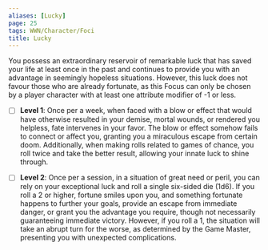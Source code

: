 ```yaml
---
aliases: [Lucky]
page: 25
tags: WWN/Character/Foci
title: Lucky
---
```

You possess an extraordinary reservoir of remarkable luck that has saved your life at least once in the past and continues to provide you with an advantage in seemingly hopeless situations. However, this luck does not favour those who are already fortunate, as this Focus can only be chosen by a player character with at least one attribute modifier of -1 or less.

- [ ] **Level 1**: Once per a week, when faced with a blow or effect that would have otherwise resulted in your demise, mortal wounds, or rendered you helpless, fate intervenes in your favor. The blow or effect somehow fails to connect or affect you, granting you a miraculous escape from certain doom. Additionally, when making rolls related to games of chance, you roll twice and take the better result, allowing your innate luck to shine through.
    
- [ ] **Level 2**: Once per a session, in a situation of great need or peril, you can rely on your exceptional luck and roll a single six-sided die (1d6). If you roll a 2 or higher, fortune smiles upon you, and something fortunate happens to further your goals, provide an escape from immediate danger, or grant you the advantage you require, though not necessarily guaranteeing immediate victory. However, if you roll a 1, the situation will take an abrupt turn for the worse, as determined by the Game Master, presenting you with unexpected complications.
